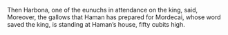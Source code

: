Then Harbona, one of the eunuchs in attendance on the king, said, Moreover, the gallows that Haman has prepared for Mordecai, whose word saved the king, is standing at Haman’s house, fifty cubits high.
